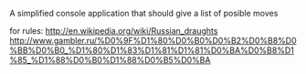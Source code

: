A simplified console application that should give a list of posible moves

for rules:
http://en.wikipedia.org/wiki/Russian_draughts
http://www.gambler.ru/%D0%9F%D1%80%D0%B0%D0%B2%D0%B8%D0%BB%D0%B0_%D1%80%D1%83%D1%81%D1%81%D0%BA%D0%B8%D1%85_%D1%88%D0%B0%D1%88%D0%B5%D0%BA
